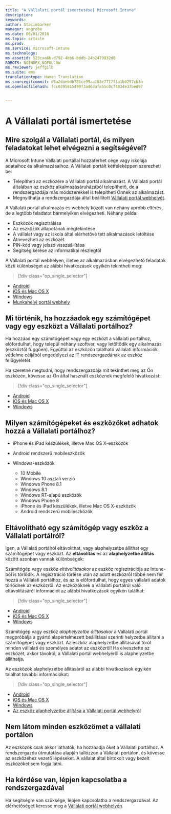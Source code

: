 ```yaml
---
title: "A Vállalati portál ismertetése| Microsoft Intune"
description: 
keywords: 
author: Staciebarker
manager: angrobe
ms.date: 06/01/2016
ms.topic: article
ms.prod: 
ms.service: microsoft-intune
ms.technology: 
ms.assetid: 523caa6b-d792-4bb6-bddb-24b2479932d8
ROBOTS: NOINDEX,NOFOLLOW
ms.reviewer: jeffgilb
ms.suite: ems
translationtype: Human Translation
ms.sourcegitcommit: d3a2daebdb781ce99aa103e7717ffa1b0297cb3a
ms.openlocfilehash: fcc0395815499f3a46dafa55c0c74834e37bed97


---
```


# A Vállalati portál ismertetése

## Mire szolgál a Vállalati portál, és milyen feladatokat lehet elvégezni a segítségével?
A Microsoft Intune Vállalati portállal hozzáférhet cége vagy iskolája adataihoz és alkalmazásaihoz. A Vállalati portált kétféleképpen szerezheti be:

- Telepítheti az eszközére a Vállalati portál alkalmazást. A Vállalati portál általában az eszköz alkalmazásáruházából telepíthető, de a rendszergazdája más módszerekkel is telepítheti Önnek az alkalmazást.
- Megnyithatja a rendszergazdája által beállított [Vállalati portál webhelyét](http://portal.manage.microsoft.com).

A Vállalati portál alkalmazás és webhely között van néhány apróbb eltérés, de a legtöbb feladatot bármelyiken elvégezheti. Néhány példa:

- Eszközök regisztrálása
- Az eszközök állapotának megtekintése
- A vállalat vagy az iskola által elérhetővé tett alkalmazások letöltése
- Átnevezheti az eszközét
- PIN-kód vagy jelszó visszaállítása
- Segítség kérése az informatikai részlegtől

A Vállalati portál webhelyen, illetve az alkalmazásban elvégezhető feladatok közti különbséget az alábbi hivatkozások egyikén tekintheti meg:

> [!div class="op_single_selector"]
- [Android](using-your-android-device-with-intune.md)
- [iOS és Mac OS X](using-your-ios-or-mac-os-x-device-with-intune.md)
- [Windows](using-your-windows-device-with-intune.md)
- [Munkahelyi portál webhely](using-the-intune-company-portal-website.md)

## Mi történik, ha hozzáadok egy számítógépet vagy egy eszközt a Vállalati portálhoz?
Ha hozzáad egy számítógépet vagy egy eszközt a vállalati portálhoz, előfordulhat, hogy települ néhány szoftver, vagy letöltődik egy alkalmazás (eszköztől függően).  Egyúttal az eszközön található vállalati információk védelme céljából engedélyezi az IT rendszergazdának az eszköz felügyeletét.

Ha szeretné megtudni, hogy rendszergazdája mit tekinthet meg az Ön eszközén, kövesse az Ön által használt eszköznek megfelelő hivatkozást:

> [!div class="op_single_selector"]
- [Android](what-happens-if-you-install-the-company-portal-app-and-enroll-your-device-in-intune-android.md)
- [iOS és Mac OS X](what-happens-if-you-install-the-company-portal-app-and-enroll-your-device-in-intune-ios.md)
- [Windows](what-can-your-it-administrator-see-when-you-enroll-your-device-in-intune-windows.md)

## Milyen számítógépeket és eszközöket adhatok hozzá a Vállalati portálhoz?

-   iPhone és iPad készülékek, illetve Mac OS X-eszközök

-   Android rendszerű mobileszközök

-   Windows-eszközök
    -   10 Mobile
    -   Windows 10 asztali verzió
    -   Windows Phone 8.1
    -   Windows 8.1
    -   Windows RT-alapú eszközök
    -   Windows Phone 8
    -   iPhone és iPad készülékek, illetve Mac OS X-eszközök
    -   Android rendszerű mobileszközök


## Eltávolítható egy számítógép vagy eszköz a Vállalati portálról?
Igen, a Vállalati portálról eltávolíthat, vagy alaphelyzetbe állíthat egy számítógépet vagy eszközt. Az **eltávolítás** és az **alaphelyzetbe állítás** között azonban vannak különbségek:

Számítógép vagy eszköz *eltávolításakor* az eszköz regisztrációja az Intune-ból is törlődik. A regisztráció törlése után az adott eszközről többé nem fér hozzá a Vállalati portálhoz, és az is előfordulhat, hogy egyes vállalati adatok törlődnek az eszközről. Az eszközöknek a Vállalati portálról való eltávolításáról információt az alábbi hivatkozások egyikén találhat:

> [!div class="op_single_selector"]
- [Android](unenroll-your-device-from-intune-android.md)
- [iOS és Mac OS X](unenroll-your-device-from-intune-ios.md)
- [Windows](unenroll-your-device-from-intune-windows.md)

Számítógép vagy eszköz *alaphelyzetbe állításakor* a Vállalati portál megpróbálja a gyártó alapértelmezett beállításai szerinti helyzetbe állítani a számítógépet vagy eszközt. Az eszköz alaphelyzetbe állításával töröl minden vállalati és személyes adatot az eszközről! Ha elvesztette az eszközét, akkor távolról, a Vállalati portál webhelyéről is alaphelyzetbe állíthatja.

Az eszközök alaphelyzetbe állításáról az alábbi hivatkozások egyikén találhat további információkat:

> [!div class="op_single_selector"]
- [Android](reset-erase-your-lost-or-stolen-device-android.md)
- [iOS és Mac OS X](reset-erase-your-lost-or-stolen-device-ios.md)
- [Windows](reset-erase-your-lost-or-stolen-device-windows.md)
- [Az eszköz alaphelyzetbe állítása a Vállalati portál webhelyről](reset-your-device-cpwebsite.md)

## Nem látom minden eszközömet a vállalati portálon
Az eszközök csak akkor láthatók, ha hozzáadja őket a Vállalati portálhoz. A rendszergazda útmutatása alapján tallózzon a Vállalati portálon, és kövesse az eszközéhez vezető lépéseket. A vállalat által birtokolt vagy kezelt eszközöket sem fogja látni.

## Ha kérdése van, lépjen kapcsolatba a rendszergazdával
Ha segítségre van szüksége, lépjen kapcsolatba a rendszergazdával. Az elérhetőségét keresse meg a [Vállalati portál webhelyén](http://portal.manage.microsoft.com).



<!--HONumber=Aug16_HO4-->


